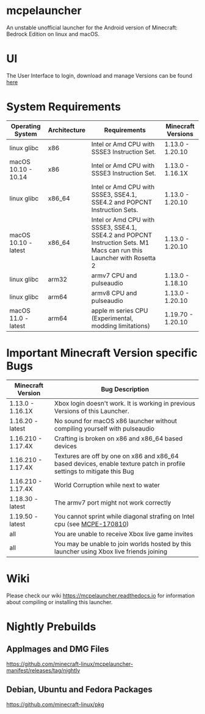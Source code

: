 # mcpelauncher

An unstable unofficial launcher for the Android version of Minecraft: Bedrock Edition on linux and macOS.

# UI

The User Interface to login, download and manage Versions can be found [here](https://github.com/minecraft-linux/mcpelauncher-ui-manifest)

# System Requirements

Operating System|Architecture|Requirements|Minecraft Versions
---|---|---|---
linux glibc|x86|Intel or Amd CPU with SSSE3 Instruction Set.|1.13.0 - 1.20.10
macOS 10.10 - 10.14|x86|Intel or Amd CPU with SSSE3 Instruction Set.|1.13.0 - 1.16.1X
linux glibc|x86_64|Intel or Amd CPU with SSSE3, SSE4.1, SSE4.2 and POPCNT Instruction Sets.|1.13.0 - 1.20.10
macOS 10.10 - latest|x86_64|Intel or Amd CPU with SSSE3, SSE4.1, SSE4.2 and POPCNT Instruction Sets. M1 Macs can run this Launcher with Rosetta 2|1.13.0 - 1.20.10
linux glibc|arm32|armv7 CPU and pulseaudio|1.13.0 - 1.18.10
linux glibc|arm64|armv8 CPU and pulseaudio|1.13.0 - 1.20.10
macOS 11.0 - latest|arm64|apple m series CPU (Experimental, modding limitations)|1.19.70 - 1.20.10

# Important Minecraft Version specific Bugs

Minecraft Version|Bug Description
---|---
1.13.0 - 1.16.1X|Xbox login doesn't work. It is working in previous Versions of this Launcher.
1.16.20 - latest|No sound for macOS x86 launcher without compiling yourself with pulseaudio
1.16.210 - 1.17.4X|Crafting is broken on x86 and x86_64 based devices
1.16.210 - 1.17.4X|Textures are off by one on x86 and x86_64 based devices, enable texture patch in profile settings to mitigate this Bug
1.16.210 - 1.17.4X|World Corruption while next to water
1.18.30 - latest|The armv7 port might not work correctly
1.19.50 - latest|You cannot sprint while diagonal strafing on Intel cpu (see [MCPE-170810](https://bugs.mojang.com/browse/MCPE-170810))
all|You are unable to receive Xbox live game invites
all|You may be unable to join worlds hosted by this launcher using Xbox live friends joining

# Wiki

Please check our wiki https://mcpelauncher.readthedocs.io for information about compiling or installing this launcher.

# Nightly Prebuilds

## AppImages and DMG Files

https://github.com/minecraft-linux/mcpelauncher-manifest/releases/tag/nightly

## Debian, Ubuntu and Fedora Packages

https://github.com/minecraft-linux/pkg
